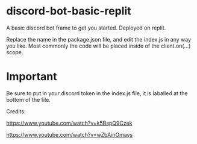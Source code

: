 # discord-bot-basic-replit
A basic discord bot frame to get you started. Deployed on replit.

Replace the name in the package.json file, and edit the index.js in any way you like. Most commonly the code will be placed inside of the client.on(...) scope.

# Important

Be sure to put in your discord token in the index.js file, it is laballed at the bottom of the file.

Credits:

https://www.youtube.com/watch?v=k5BspQ9Czek

https://www.youtube.com/watch?v=wZbAinOmays
